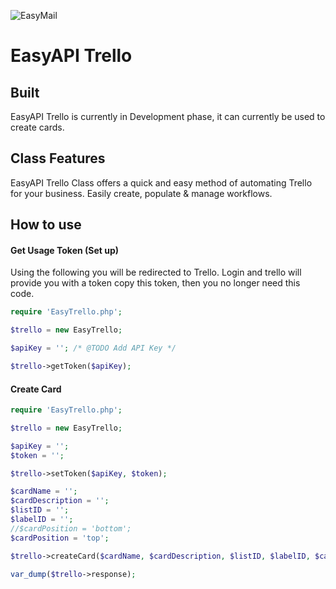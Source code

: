![EasyMail](https://uwebpro.dev/ext/logo_small.jpg)
# EasyAPI Trello

## Built
EasyAPI Trello is currently in Development phase, it can currently be used to create cards.
## Class Features
EasyAPI Trello Class offers a quick and easy method of automating Trello for your business. Easily create, populate & manage workflows.

## How to use
#### Get Usage Token (Set up)
Using the following you will be redirected to Trello. Login and trello will provide you with a token copy this token, then you no longer need this code.
```php
require 'EasyTrello.php';

$trello = new EasyTrello;

$apiKey = ''; /* @TODO Add API Key */

$trello->getToken($apiKey);
```

#### Create Card
```php
require 'EasyTrello.php';

$trello = new EasyTrello;

$apiKey = '';
$token = '';

$trello->setToken($apiKey, $token);

$cardName = '';
$cardDescription = '';
$listID = '';
$labelID = '';
//$cardPosition = 'bottom';
$cardPosition = 'top';

$trello->createCard($cardName, $cardDescription, $listID, $labelID, $cardPosition);

var_dump($trello->response); 
```
